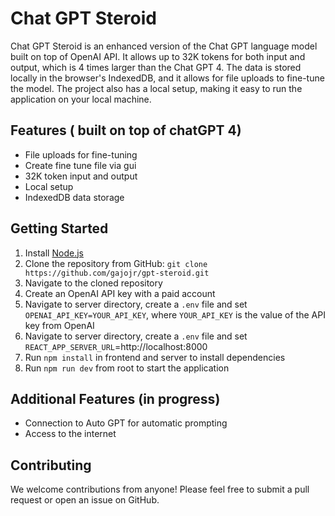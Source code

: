# Chat GPT Steroid

Chat GPT Steroid is an enhanced version of the Chat GPT language model built on top of OpenAI API. It allows up to 32K tokens for both input and output, which is 4 times larger than the Chat GPT 4. The data is stored locally in the browser's IndexedDB, and it allows for file uploads to fine-tune the model. The project also has a local setup, making it easy to run the application on your local machine.

## Features ( built on top of chatGPT 4)

- File uploads for fine-tuning
- Create fine tune file via gui
- 32K token input and output
- Local setup
- IndexedDB data storage

## Getting Started

1.  Install [Node.js](https://nodejs.org/en/)
2.  Clone the repository from GitHub: `git clone https://github.com/gajojr/gpt-steroid.git`
3.  Navigate to the cloned repository
4.  Create an OpenAI API key with a paid account
5.  Navigate to server directory, create a `.env` file and set `OPENAI_API_KEY=YOUR_API_KEY`, where `YOUR_API_KEY` is the value of the API key from OpenAI
6.  Navigate to server directory, create a `.env` file and set `REACT_APP_SERVER_URL`=http://localhost:8000
7.  Run `npm install` in frontend and server to install dependencies
8.  Run `npm run dev` from root to start the application

## Additional Features (in progress)

- Connection to Auto GPT for automatic prompting
- Access to the internet

## Contributing

We welcome contributions from anyone! Please feel free to submit a pull request or open an issue on GitHub.
